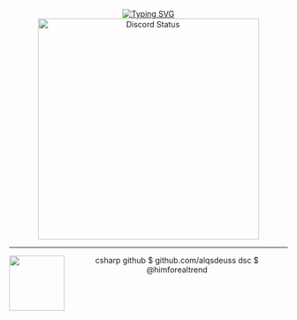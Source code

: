 <div align="center">
  <a href="https://git.io/typing-svg">
<a href="https://git.io/typing-svg"><img src="https://readme-typing-svg.herokuapp.com?font=Days+One&size=25&pause=1000&color=64BDA5&width=435&lines=fullstack+developer;she%2Fher" alt="Typing SVG" /></a>

<div align="center">
  <a href="https://discord.com/users/1106121476932898946">
    <img src="https://lanyard-profile-readme.vercel.app/api/1106121476932898946?bg=0d1117&animated=true&hideDiscriminator=false&borderRadius=25px" alt="Discord Status" width="400px" />
  </a>
</div>

---

<img align="left" src="https://31.media.tumblr.com/75e78a6a35b2f4c53dedb22b6eacb2b2/tumblr_mr3uapgZ511s1k544o1_500.gif" width="100"/>

csharp
github  $  github.com/alqsdeuss
dsc      $  @himforealtrend

